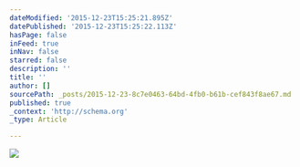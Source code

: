 ```yaml
---
dateModified: '2015-12-23T15:25:21.895Z'
datePublished: '2015-12-23T15:25:22.113Z'
hasPage: false
inFeed: true
inNav: false
starred: false
description: ''
title: ''
author: []
sourcePath: _posts/2015-12-23-8c7e0463-64bd-4fb0-b61b-cef843f8ae67.md
published: true
_context: 'http://schema.org'
_type: Article

---
```

![](https://the-grid-user-content.s3-us-west-2.amazonaws.com/3ed1e931-8923-4c86-a359-b6d4570feab2.jpg)